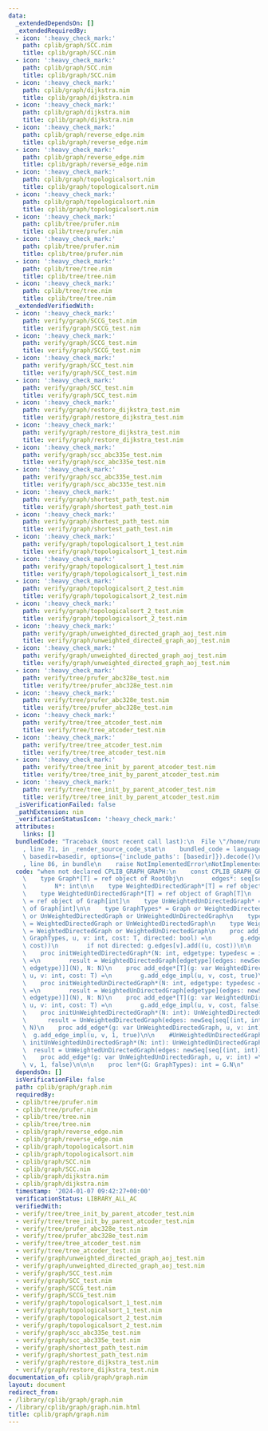 ```yaml
---
data:
  _extendedDependsOn: []
  _extendedRequiredBy:
  - icon: ':heavy_check_mark:'
    path: cplib/graph/SCC.nim
    title: cplib/graph/SCC.nim
  - icon: ':heavy_check_mark:'
    path: cplib/graph/SCC.nim
    title: cplib/graph/SCC.nim
  - icon: ':heavy_check_mark:'
    path: cplib/graph/dijkstra.nim
    title: cplib/graph/dijkstra.nim
  - icon: ':heavy_check_mark:'
    path: cplib/graph/dijkstra.nim
    title: cplib/graph/dijkstra.nim
  - icon: ':heavy_check_mark:'
    path: cplib/graph/reverse_edge.nim
    title: cplib/graph/reverse_edge.nim
  - icon: ':heavy_check_mark:'
    path: cplib/graph/reverse_edge.nim
    title: cplib/graph/reverse_edge.nim
  - icon: ':heavy_check_mark:'
    path: cplib/graph/topologicalsort.nim
    title: cplib/graph/topologicalsort.nim
  - icon: ':heavy_check_mark:'
    path: cplib/graph/topologicalsort.nim
    title: cplib/graph/topologicalsort.nim
  - icon: ':heavy_check_mark:'
    path: cplib/tree/prufer.nim
    title: cplib/tree/prufer.nim
  - icon: ':heavy_check_mark:'
    path: cplib/tree/prufer.nim
    title: cplib/tree/prufer.nim
  - icon: ':heavy_check_mark:'
    path: cplib/tree/tree.nim
    title: cplib/tree/tree.nim
  - icon: ':heavy_check_mark:'
    path: cplib/tree/tree.nim
    title: cplib/tree/tree.nim
  _extendedVerifiedWith:
  - icon: ':heavy_check_mark:'
    path: verify/graph/SCCG_test.nim
    title: verify/graph/SCCG_test.nim
  - icon: ':heavy_check_mark:'
    path: verify/graph/SCCG_test.nim
    title: verify/graph/SCCG_test.nim
  - icon: ':heavy_check_mark:'
    path: verify/graph/SCC_test.nim
    title: verify/graph/SCC_test.nim
  - icon: ':heavy_check_mark:'
    path: verify/graph/SCC_test.nim
    title: verify/graph/SCC_test.nim
  - icon: ':heavy_check_mark:'
    path: verify/graph/restore_dijkstra_test.nim
    title: verify/graph/restore_dijkstra_test.nim
  - icon: ':heavy_check_mark:'
    path: verify/graph/restore_dijkstra_test.nim
    title: verify/graph/restore_dijkstra_test.nim
  - icon: ':heavy_check_mark:'
    path: verify/graph/scc_abc335e_test.nim
    title: verify/graph/scc_abc335e_test.nim
  - icon: ':heavy_check_mark:'
    path: verify/graph/scc_abc335e_test.nim
    title: verify/graph/scc_abc335e_test.nim
  - icon: ':heavy_check_mark:'
    path: verify/graph/shortest_path_test.nim
    title: verify/graph/shortest_path_test.nim
  - icon: ':heavy_check_mark:'
    path: verify/graph/shortest_path_test.nim
    title: verify/graph/shortest_path_test.nim
  - icon: ':heavy_check_mark:'
    path: verify/graph/topologicalsort_1_test.nim
    title: verify/graph/topologicalsort_1_test.nim
  - icon: ':heavy_check_mark:'
    path: verify/graph/topologicalsort_1_test.nim
    title: verify/graph/topologicalsort_1_test.nim
  - icon: ':heavy_check_mark:'
    path: verify/graph/topologicalsort_2_test.nim
    title: verify/graph/topologicalsort_2_test.nim
  - icon: ':heavy_check_mark:'
    path: verify/graph/topologicalsort_2_test.nim
    title: verify/graph/topologicalsort_2_test.nim
  - icon: ':heavy_check_mark:'
    path: verify/graph/unweighted_directed_graph_aoj_test.nim
    title: verify/graph/unweighted_directed_graph_aoj_test.nim
  - icon: ':heavy_check_mark:'
    path: verify/graph/unweighted_directed_graph_aoj_test.nim
    title: verify/graph/unweighted_directed_graph_aoj_test.nim
  - icon: ':heavy_check_mark:'
    path: verify/tree/prufer_abc328e_test.nim
    title: verify/tree/prufer_abc328e_test.nim
  - icon: ':heavy_check_mark:'
    path: verify/tree/prufer_abc328e_test.nim
    title: verify/tree/prufer_abc328e_test.nim
  - icon: ':heavy_check_mark:'
    path: verify/tree/tree_atcoder_test.nim
    title: verify/tree/tree_atcoder_test.nim
  - icon: ':heavy_check_mark:'
    path: verify/tree/tree_atcoder_test.nim
    title: verify/tree/tree_atcoder_test.nim
  - icon: ':heavy_check_mark:'
    path: verify/tree/tree_init_by_parent_atcoder_test.nim
    title: verify/tree/tree_init_by_parent_atcoder_test.nim
  - icon: ':heavy_check_mark:'
    path: verify/tree/tree_init_by_parent_atcoder_test.nim
    title: verify/tree/tree_init_by_parent_atcoder_test.nim
  _isVerificationFailed: false
  _pathExtension: nim
  _verificationStatusIcon: ':heavy_check_mark:'
  attributes:
    links: []
  bundledCode: "Traceback (most recent call last):\n  File \"/home/runner/.local/lib/python3.10/site-packages/onlinejudge_verify/documentation/build.py\"\
    , line 71, in _render_source_code_stat\n    bundled_code = language.bundle(stat.path,\
    \ basedir=basedir, options={'include_paths': [basedir]}).decode()\n  File \"/home/runner/.local/lib/python3.10/site-packages/onlinejudge_verify/languages/nim.py\"\
    , line 86, in bundle\n    raise NotImplementedError\nNotImplementedError\n"
  code: "when not declared CPLIB_GRAPH_GRAPH:\n    const CPLIB_GRAPH_GRAPH* = 1\n\n\
    \    type Graph*[T] = ref object of RootObj\n        edges*: seq[seq[(int, T)]]\n\
    \        N*: int\n\n    type WeightedDirectedGraph*[T] = ref object of Graph[T]\n\
    \    type WeightedUnDirectedGraph*[T] = ref object of Graph[T]\n    type UnWeightedDirectedGraph*\
    \ = ref object of Graph[int]\n    type UnWeightedUnDirectedGraph* = ref object\
    \ of Graph[int]\n\n    type GraphTypes* = Graph or WeightedDirectedGraph or WeightedUnDirectedGraph\
    \ or UnWeightedDirectedGraph or UnWeightedUnDirectedGraph\n    type DirectedGraph*\
    \ = WeightedDirectedGraph or UnWeightedDirectedGraph\n    type WeightedGraph*\
    \ = WeightedDirectedGraph or WeightedUnDirectedGraph\n    proc add_edge_impl[T](g:\
    \ GraphTypes, u, v: int, cost: T, directed: bool) =\n        g.edges[u].add((v,\
    \ cost))\n        if not directed: g.edges[v].add((u, cost))\n\n    #WeightedDirectedGraph\n\
    \    proc initWeightedDirectedGraph*(N: int, edgetype: typedesc = int): WeightedDirectedGraph[edgetype]\
    \ =\n        result = WeightedDirectedGraph[edgetype](edges: newSeq[seq[(int,\
    \ edgetype)]](N), N: N)\n    proc add_edge*[T](g: var WeightedDirectedGraph[T],\
    \ u, v: int, cost: T) =\n        g.add_edge_impl(u, v, cost, true)\n\n    #WeightedUnDirectedGraph\n\
    \    proc initWeightedUnDirectedGraph*(N: int, edgetype: typedesc = int): WeightedUnDirectedGraph[edgetype]\
    \ =\n        result = WeightedUnDirectedGraph[edgetype](edges: newSeq[seq[(int,\
    \ edgetype)]](N), N: N)\n    proc add_edge*[T](g: var WeightedUnDirectedGraph[T],\
    \ u, v: int, cost: T) =\n        g.add_edge_impl(u, v, cost, false)\n\n    #UnWeightedDirectedGraph\n\
    \    proc initUnWeightedDirectedGraph*(N: int): UnWeightedDirectedGraph =\n  \
    \      result = UnWeightedDirectedGraph(edges: newSeq[seq[(int, int)]](N), N:\
    \ N)\n    proc add_edge*(g: var UnWeightedDirectedGraph, u, v: int) =\n      \
    \  g.add_edge_impl(u, v, 1, true)\n\n    #UnWeightedUnDirectedGraph\n    proc\
    \ initUnWeightedUnDirectedGraph*(N: int): UnWeightedUnDirectedGraph =\n      \
    \  result = UnWeightedUnDirectedGraph(edges: newSeq[seq[(int, int)]](N), N: N)\n\
    \    proc add_edge*(g: var UnWeightedUnDirectedGraph, u, v: int) =\n        g.add_edge_impl(u,\
    \ v, 1, false)\n\n\n    proc len*(G: GraphTypes): int = G.N\n"
  dependsOn: []
  isVerificationFile: false
  path: cplib/graph/graph.nim
  requiredBy:
  - cplib/tree/prufer.nim
  - cplib/tree/prufer.nim
  - cplib/tree/tree.nim
  - cplib/tree/tree.nim
  - cplib/graph/reverse_edge.nim
  - cplib/graph/reverse_edge.nim
  - cplib/graph/topologicalsort.nim
  - cplib/graph/topologicalsort.nim
  - cplib/graph/SCC.nim
  - cplib/graph/SCC.nim
  - cplib/graph/dijkstra.nim
  - cplib/graph/dijkstra.nim
  timestamp: '2024-01-07 09:42:27+00:00'
  verificationStatus: LIBRARY_ALL_AC
  verifiedWith:
  - verify/tree/tree_init_by_parent_atcoder_test.nim
  - verify/tree/tree_init_by_parent_atcoder_test.nim
  - verify/tree/prufer_abc328e_test.nim
  - verify/tree/prufer_abc328e_test.nim
  - verify/tree/tree_atcoder_test.nim
  - verify/tree/tree_atcoder_test.nim
  - verify/graph/unweighted_directed_graph_aoj_test.nim
  - verify/graph/unweighted_directed_graph_aoj_test.nim
  - verify/graph/SCC_test.nim
  - verify/graph/SCC_test.nim
  - verify/graph/SCCG_test.nim
  - verify/graph/SCCG_test.nim
  - verify/graph/topologicalsort_1_test.nim
  - verify/graph/topologicalsort_1_test.nim
  - verify/graph/topologicalsort_2_test.nim
  - verify/graph/topologicalsort_2_test.nim
  - verify/graph/scc_abc335e_test.nim
  - verify/graph/scc_abc335e_test.nim
  - verify/graph/shortest_path_test.nim
  - verify/graph/shortest_path_test.nim
  - verify/graph/restore_dijkstra_test.nim
  - verify/graph/restore_dijkstra_test.nim
documentation_of: cplib/graph/graph.nim
layout: document
redirect_from:
- /library/cplib/graph/graph.nim
- /library/cplib/graph/graph.nim.html
title: cplib/graph/graph.nim
---
```

